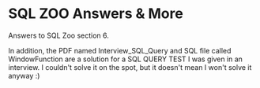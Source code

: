 # SQL ZOO Answers & More
Answers to SQL Zoo section 6.

In addition, the PDF named Interview_SQL_Query and SQL file called WindowFunction are a solution for a SQL QUERY TEST I was given in an interview. I couldn't solve it on the spot, but it doesn't mean I won't solve it anyway :)

